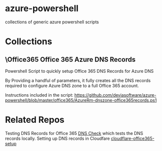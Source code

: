 # azure-powershell
collections of generic azure powershell scripts

# Collections
## \Office365 Office 365 Azure DNS Records
Powershell Script to quickly setup Office 365 DNS Records for Azure DNS 

By Providing a handful of parameters, it fully creates all the DNS records required to configure Azure DNS zone to a full Office 365 account.

Instructions included in the script: https://github.com/deviasoftware/azure-powershell/blob/master/office365/AzureRm-dnszone-office365records.ps1


# Related Repos
Testing DNS Records for Office 365 [DNS Check](https://github.com/jwyllys/dnschecker)  which tests the DNS records locally.
Setting up DNS records in Cloudfare [cloudflare-office365-setup](https://github.com/redapesolutions/cloudflare-office365-setup)



